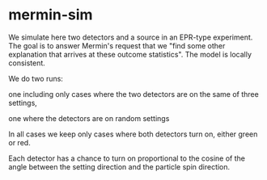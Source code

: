# mermin-sim

We simulate here two detectors and a source in an EPR-type experiment.
The goal is to answer Mermin's request that we "find some other 
explanation that arrives at these outcome statistics".  The model is 
locally consistent.

We do two runs: 

one including only cases where the two detectors 
are on the same of three settings,

one where the detectors are on random settings

In all cases we keep only cases where both detectors turn on, either green or red.

Each detector has a chance to turn on proportional to the cosine of the angle 
between the setting direction and the particle spin direction.




